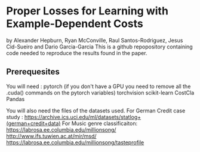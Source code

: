 # Proper Losses for Learning with Example-Dependent Costs
by Alexander Hepburn, Ryan McConville, Raul Santos-Rodriguez, Jesus Cid-Sueiro and Dario Garcia-Garcia 
This is a github repopository containing code needed to reproduce the results found in the paper.

## Prerequesites
You will need :
pytorch (if you don't have a GPU you need to remove all the .cuda() commands on the pytorch variables)
torchvision
scikit-learn
CostCla
Pandas

You will also need the files of the datasets used. 
For German Credit case study : https://archive.ics.uci.edu/ml/datasets/statlog+(german+credit+data)
For Music genre classificaiton: 
https://labrosa.ee.columbia.edu/millionsong/
http://www.ifs.tuwien.ac.at/mir/msd/
https://labrosa.ee.columbia.edu/millionsong/tasteprofile
